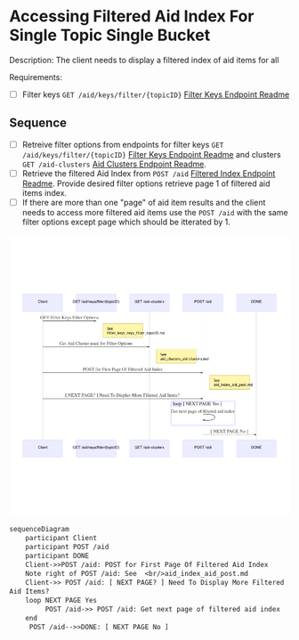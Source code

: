 # Accessing Filtered Aid Index For Single Topic Single Bucket

Description: The client needs to display a filtered index of aid items for all 

Requirements:
- [ ] Filter keys ````GET /aid/keys/filter/{topicID}```` [Filter Keys Endpoint Readme](/api-aid/endpoints/filter_keys_keys_filter_topicID.md)

## Sequence

- [ ] Retreive filter options from endpoints for filter keys ````GET /aid/keys/filter/{topicID}```` [Filter Keys Endpoint Readme](/api-aid/endpoints/filter_keys_keys_filter_topicID.md) and clusters ````GET /aid-clusters```` [Aid Clusters Endpoint Readme](/api-aid/endpoints/aid_clusters_aidID_clusters.md).
- [ ] Retrieve the filtered Aid Index from ````POST /aid```` [Filtered Index Endpoint Readme](/api-aid/endpoints/aid_index_aid_filter_post.md).  Provide desired filter options retrieve page 1 of filtered aid items index.
- [ ] If there are more than one "page" of aid item results and the client needs to access more filtered aid items use the ````POST /aid```` with the same filter options except page which should be itterated by 1.

![Alt text](/api-aid/assets/user-story-index-2.png?raw=true)

````
sequenceDiagram
    participant Client
    participant POST /aid
    participant DONE
    Client->>POST /aid: POST for First Page Of Filtered Aid Index
    Note right of POST /aid: See  <br/>aid_index_aid_post.md
    Client->> POST /aid: [ NEXT PAGE? ] Need To Display More Filtered Aid Items?
    loop NEXT PAGE Yes
         POST /aid->> POST /aid: Get next page of filtered aid index
    end
     POST /aid-->>DONE: [ NEXT PAGE No ]
````

